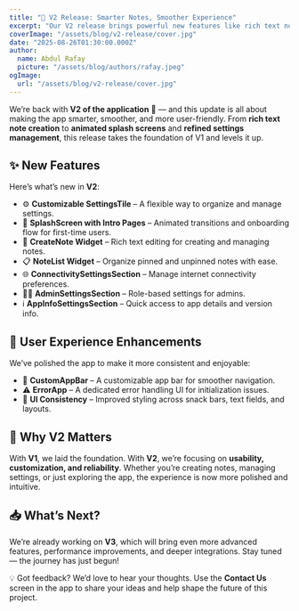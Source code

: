 ```yaml
---
title: "🚀 V2 Release: Smarter Notes, Smoother Experience"
excerpt: "Our V2 release brings powerful new features like rich text note creation, improved settings management, and a polished user experience with animations, error handling, and refined UI components."
coverImage: "/assets/blog/v2-release/cover.jpg"
date: "2025-08-26T01:30:00.000Z"
author:
  name: Abdul Rafay
  picture: "/assets/blog/authors/rafay.jpeg"
ogImage:
  url: "/assets/blog/v2-release/cover.jpg"
---
```


We’re back with **V2 of the application** 🎉 — and this update is all about making the app smarter, smoother, and more user-friendly. From **rich text note creation** to **animated splash screens** and **refined settings management**, this release takes the foundation of V1 and levels it up.  

## ✨ New Features  

Here’s what’s new in **V2**:  

- ⚙️ **Customizable SettingsTile** – A flexible way to organize and manage settings.  
- 🚀 **SplashScreen with Intro Pages** – Animated transitions and onboarding flow for first-time users.  
- 📝 **CreateNote Widget** – Rich text editing for creating and managing notes.  
- 📋 **NoteList Widget** – Organize pinned and unpinned notes with ease.  
- 🌐 **ConnectivitySettingsSection** – Manage internet connectivity preferences.  
- 👨‍💼 **AdminSettingsSection** – Role-based settings for admins.  
- ℹ️ **AppInfoSettingsSection** – Quick access to app details and version info.  

## 🎨 User Experience Enhancements  

We’ve polished the app to make it more consistent and enjoyable:  

- 🧭 **CustomAppBar** – A customizable app bar for smoother navigation.  
- ⚠️ **ErrorApp** – A dedicated error handling UI for initialization issues.  
- 🎨 **UI Consistency** – Improved styling across snack bars, text fields, and layouts.  



## 🚀 Why V2 Matters  

With **V1**, we laid the foundation. With **V2**, we’re focusing on **usability, customization, and reliability**. Whether you’re creating notes, managing settings, or just exploring the app, the experience is now more polished and intuitive.  


## 📥 What’s Next?  

We’re already working on **V3**, which will bring even more advanced features, performance improvements, and deeper integrations. Stay tuned — the journey has just begun!  


💡 Got feedback? We’d love to hear your thoughts. Use the **Contact Us** screen in the app to share your ideas and help shape the future of this project.  

